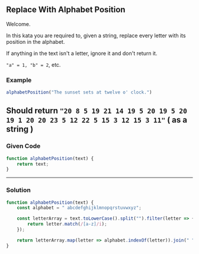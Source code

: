 ## Replace With Alphabet Position

Welcome.

In this kata you are required to, given a string, replace every letter with its position in the alphabet.

If anything in the text isn't a letter, ignore it and don't return it.

```"a" = 1, "b" = 2```, etc.

### Example

```javascript
alphabetPosition("The sunset sets at twelve o' clock.")
```

Should return `````"20 8 5 19 21 14 19 5 20 19 5 20 19 1 20 20 23 5 12 22 5 15 3 12 15 3 11"````` ( as a string )
---

### Given Code
```javascript
function alphabetPosition(text) {
    return text;
}
```

---

### Solution

```javascript
function alphabetPosition(text) {
    const alphabet = " abcdefghijklmnopqrstuvwxyz";

    const letterArray = text.toLowerCase().split("").filter(letter => {
        return letter.match(/[a-z]/i);
    });

    return letterArray.map(letter => alphabet.indexOf(letter)).join(" ");
}
```